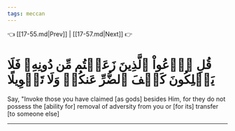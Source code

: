 ```yaml
---
tags: meccan
---
```


👈 [[17-55.md|Prev]] | [[17-57.md|Next]] 👉

# قُلِ ٱدۡعُواْ ٱلَّذِينَ زَعَمۡتُم مِّن دُونِهِۦ فَلَا يَمۡلِكُونَ كَشۡفَ ٱلضُّرِّ عَنكُمۡ وَلَا تَحۡوِيلًا

Say, "Invoke those you have claimed [as gods] besides Him, for they do not possess the [ability for] removal of adversity from you or [for its] transfer [to someone else]

---


